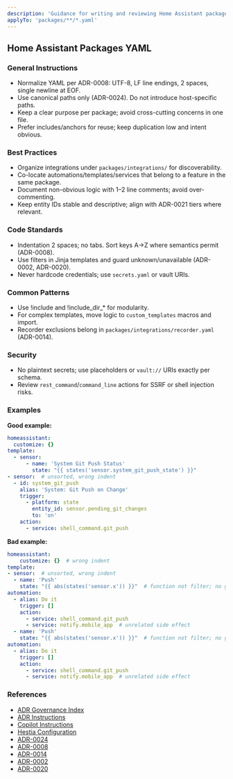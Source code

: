 ```yaml
---
description: 'Guidance for writing and reviewing Home Assistant packages YAML under packages/**'
applyTo: 'packages/**/*.yaml'
---
```


## Home Assistant Packages YAML

### General Instructions
- Normalize YAML per ADR-0008: UTF-8, LF line endings, 2 spaces, single newline at EOF.
- Use canonical paths only (ADR-0024). Do not introduce host-specific paths.
- Keep a clear purpose per package; avoid cross-cutting concerns in one file.
- Prefer includes/anchors for reuse; keep duplication low and intent obvious.

### Best Practices
- Organize integrations under `packages/integrations/` for discoverability.
- Co-locate automations/templates/services that belong to a feature in the same package.
- Document non-obvious logic with 1–2 line comments; avoid over-commenting.
- Keep entity IDs stable and descriptive; align with ADR-0021 tiers where relevant.

### Code Standards
- Indentation 2 spaces; no tabs. Sort keys A→Z where semantics permit (ADR-0008).
- Use filters in Jinja templates and guard unknown/unavailable (ADR-0002, ADR-0020).
- Never hardcode credentials; use `secrets.yaml` or vault URIs.

### Common Patterns
- Use !include and !include_dir_* for modularity.
- For complex templates, move logic to `custom_templates` macros and import.
- Recorder exclusions belong in `packages/integrations/recorder.yaml` (ADR-0014).

### Security
- No plaintext secrets; use placeholders or `vault://` URIs exactly per schema.
- Review `rest_command`/`command_line` actions for SSRF or shell injection risks.

### Examples

**Good example:**

```yaml
homeassistant:
  customize: {}
template:
  - sensor:
      - name: 'System Git Push Status'
        state: "{{ states('sensor.system_git_push_state') }}"
- sensor:  # unsorted, wrong indent
  - id: system_git_push
    alias: 'System: Git Push on Change'
    trigger:
      - platform: state
        entity_id: sensor.pending_git_changes
        to: 'on'
    action:
      - service: shell_command.git_push
```

**Bad example:**

```yaml
homeassistant:
    customize: {}  # wrong indent
template:
- sensor:  # unsorted, wrong indent
  - name: 'Push'
    state: "{{ abs(states('sensor.x')) }}"  # function not filter; no guards
automation:
  - alias: Do it
    trigger: []
    action:
      - service: shell_command.git_push
      - service: notify.mobile_app  # unrelated side effect
  - name: 'Push'
    state: "{{ abs(states('sensor.x')) }}"  # function not filter; no guards
automation:
  - alias: Do it
    trigger: []
    action:
      - service: shell_command.git_push
      - service: notify.mobile_app  # unrelated side effect
```

### References
- [ADR Governance Index](/config/.workspace/governance_index.md)
- [ADR Instructions](/config/.github/instructions/instructions.instructions.md)
- [Copilot Instructions](/config/.github/instructions/copilot-instructions.md)
- [Hestia Configuration](/config/hestia/config/system/hestia.toml)
- [ADR-0024](/config/hestia/library/docs/ADR/ADR-0024-canonical-config-path.md)
- [ADR-0008](/config/hestia/library/docs/ADR/ADR-0008-normalization-and-determinism-rules.md)
- [ADR-0014](/config/hestia/library/docs/ADR/ADR-0014-oom-and-recorder-policy.md)
- [ADR-0002](/config/hestia/library/docs/ADR/ADR-0002-jinja-patterns.md)
- [ADR-0020](/config/hestia/library/docs/ADR/ADR-0020-ha-config-error-canonicalization.md)
